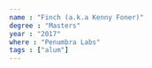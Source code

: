```yaml
---
name : "Finch (a.k.a Kenny Foner)"
degree : "Masters"
year : "2017"
where : "Penumbra Labs"
tags : ["alum"]
---
```

